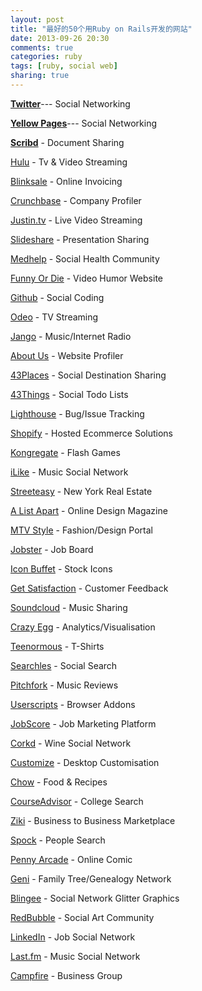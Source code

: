 ```yaml
---
layout: post
title: "最好的50个用Ruby on Rails开发的网站"
date: 2013-09-26 20:30
comments: true
categories: ruby
tags: [ruby, social web]
sharing: true
---
```


**[Twitter](http://twitter.com/)**--- Social Networking

**[Yellow Pages](http://www.yellowpages.com/)**--- Social Networking

**[Scribd](http://www.scribd.com/)** - Document Sharing


[Hulu](http://www.hulu.com/) - Tv &amp; Video Streaming


<a href="http://www.blinksale.com/">Blinksale</a> - Online Invoicing</h3>
<p>

<a href="http://www.crunchbase.com/">Crunchbase</a> - Company Profiler</h3>
<p>

<a href="http://www.justin.tv/">Justin.tv</a> - Live Video Streaming</h3>
<p>
<a href="http://www.slideshare.net/">Slideshare</a> - Presentation Sharing</h3>
<p>

<a href="http://www.medhelp.org/">Medhelp</a> - Social Health Community</h3>
<p>

<a href="http://www.funnyordie.com/">Funny Or Die</a> - Video Humor Website</h3>
<p>
<a href="http://github.com/">Github</a> - Social Coding</h3>
<p>

<a href="http://odeo.com/">Odeo</a> - TV Streaming</h3>
<p>

<a href="http://www.jango.com/">Jango</a> - Music/Internet Radio</h3>
<p>

<a href="http://www.aboutus.org/">About Us</a> - Website Profiler</h3>
<p>

<a href="http://www.43places.com/">43Places</a> - Social Destination Sharing</h3>
<p>

<a href="http://www.43things.com/">43Things</a> - Social Todo Lists</h3>
<p>

<a href="http://lighthouseapp.com/">Lighthouse</a> - Bug/Issue Tracking</h3>
<p>

<a href="http://www.shopify.com/">Shopify</a> - Hosted Ecommerce Solutions</h3>
<p>

<a href="http://www.kongregate.com/">Kongregate</a> - Flash Games</h3>
<p>

<a href="http://www.ilike.com/">iLike</a> - Music Social Network</h3>
<p>

<a href="http://www.streeteasy.com/">Streeteasy</a> - New York Real Estate</h3>
<p>

<a href="http://www.alistapart.com/">A List Apart</a> - Online Design Magazine</h3>
<p>

<a href="http://style.mtv.com/">MTV Style</a> - Fashion/Design Portal</h3>

<a href="http://www.jobster.com/">Jobster</a> - Job Board</h3>
<p>

<a href="http://www.iconbuffet.com/">Icon Buffet</a> - Stock Icons</h3>
<p>

<a href="http://getsatisfaction.com/">Get Satisfaction</a> - Customer Feedback</h3>
<p>

<a href="http://soundcloud.com/">Soundcloud</a> - Music Sharing</h3>
<p>

<a href="http://crazyegg.com/">Crazy Egg</a> - Analytics/Visualisation</h3>

<a href="http://teenormous.com/">Teenormous</a> - T-Shirts</h3>

<a href="http://www.searchles.com/">Searchles</a> - Social Search</h3>
<p>

<a href="http://pitchfork.com/">Pitchfork</a> - Music Reviews</h3>
<p>

<a href="http://userscripts.org/">Userscripts</a> - Browser Addons</h3>
<p>

<a href="http://www.jobscore.com/">JobScore</a> - Job Marketing Platform</h3>
<p>

<a href="http://corkd.com/">Corkd</a> - Wine Social Network</h3>
<p>

<a href="http://customize.org/">Customize</a> - Desktop Customisation</h3>
<p>

<a href="http://www.chow.com/">Chow</a> - Food &amp; Recipes</h3>
<p>

<a href="http://www.courseadvisor.com/">CourseAdvisor</a> - College Search</h3>
<p>
<!-- more -->

<a href="http://www.ziki.com/">Ziki</a> - Business to Business Marketplace</h3>
<p>

<a href="http://www.spock.com/">Spock</a> - People Search</h3>
<p>

<a href="http://www.penny-arcade.com/">Penny Arcade</a> - Online Comic</h3>
<p>

<a href="http://www.geni.com/">Geni</a> - Family Tree/Genealogy Network</h3>
<p>

<a href="http://blingee.com/">Blingee</a> - Social Network Glitter Graphics</h3>
<p>

<a href="http://www.redbubble.com/">RedBubble</a> - Social Art Community</h3>
<p>

<a href="http://www.linkedin.com/">LinkedIn</a> - Job Social Network</h3>

<a href="http://www.last.fm/">Last.fm</a> - Music Social Network</h3>
<p>

<a href="http://campfirenow.com/">Campfire</a> - Business Group